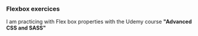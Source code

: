 ### Flexbox exercices

I am practicing with Flex box properties with the Udemy course **"Advanced CSS and SASS"**